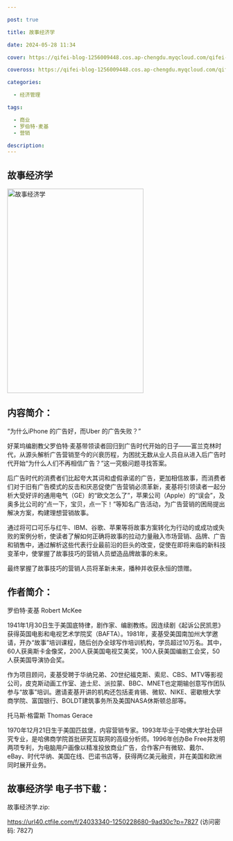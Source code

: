 ```yaml
---

post: true

title: 故事经济学

date: 2024-05-28 11:34

cover: https://qifei-blog-1256009448.cos.ap-chengdu.myqcloud.com/qifei-blog/65fff54e9f345e8d031e7607.jpg

coveross: https://qifei-blog-1256009448.cos.ap-chengdu.myqcloud.com/qifei-blog/65fff54e9f345e8d031e7607.jpg

categories:

  - 经济管理

tags:

  - 商业
  - 罗伯特·麦基
  - 营销

description:
---
```


## 故事经济学
<img alt="故事经济学 " class="aligncenter loaded" data-was-processed="true" decoding="async" fetchpriority="high" height="471" src="https://qifei-blog-1256009448.cos.ap-chengdu.myqcloud.com/qifei-blog/65fff54e9f345e8d031e7607.jpg" style="cursor: zoom-in;" width="314"/>

## 内容简介：

“为什么iPhone 的广告好，而Uber 的广告失败？”

好莱坞编剧教父罗伯特·麦基带领读者回归到广告时代开始的日子——富兰克林时代，从源头解析广告营销至今的兴衰历程，为困扰无数从业人员自从进入后广告时代开始“为什么人们不再相信广告？”这一究极问题寻找答案。

后广告时代的消费者们比起夸大其词和虚假承诺的广告，更加相信故事，而消费者们对于旧有广告模式的反击和厌恶促使广告营销必须革新，麦基将引领读者一起分析大受好评的通用电气（GE）的“欧文怎么了”，苹果公司（Apple）的“误会”，及奥多比公司的“点一下，宝贝，点一下！”等知名广告活动，为广告营销的困局提出解决方案，构建理想营销故事。

通过将可口可乐与红牛、IBM、谷歌、苹果等将故事方案转化为行动的或成功或失败的案例分析，使读者了解如何正确将故事的拉动力量融入市场营销、品牌、广告和销售中，通过解析这些代表行业最前沿的巨头的改变，促使在即将来临的新科技变革中，使掌握了故事技巧的营销人员塑造品牌故事的未来。

最终掌握了故事技巧的营销人员将革新未来，播种并收获永恒的馈赠。

## 作者简介：

罗伯特·麦基 Robert McKee

1941年1月30日生于美国底特律，剧作家、编剧教练。因连续剧《起诉公民凯恩》获得英国电影和电视艺术学院奖（BAFTA）。1981年，麦基受美国南加州大学邀请，开办“故事”培训课程，随后创办全球写作培训机构，学员超过10万名。其中，60人获奥斯卡金像奖，200人获美国电视艾美奖，100人获美国编剧工会奖，50人获美国导演协会奖。

作为项目顾问，麦基受聘于华纳兄弟、20世纪福克斯、索尼、CBS、MTV等影视公司，皮克斯动画工作室、迪士尼、派拉蒙、BBC、MNET也定期输创意写作团队参与“故事”培训。邀请麦基开讲的机构还包括麦肯锡、微软、NIKE、密歇根大学商学院、富国银行、BOLDT建筑事务所及美国NASA休斯顿总部等。

托马斯·格雷斯 Thomas Gerace

1970年12月21日生于美国匹兹堡，内容营销专家。1993年毕业于哈佛大学社会研究专业，是哈佛商学院首批研究互联网的高级分析师。1996年创办Be Free并发明两项专利，为电脑用户画像以精准投放商业广告，合作客户有微软、戴尔、eBay、时代华纳、美国在线、巴诺书店等，获得两亿美元融资，并在美国和欧洲同时展开业务。

## 故事经济学 电子书下载：



故事经济学.zip: 

https://url40.ctfile.com/f/24033340-1250228680-9ad30c?p=7827 (访问密码: 7827)
